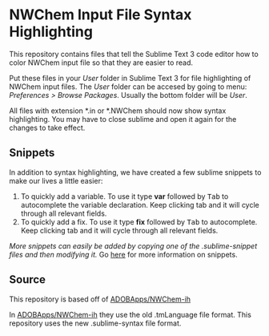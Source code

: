 
# NWChem Input File Syntax Highlighting

This repository contains files that tell the Sublime Text 3 code editor how to color NWChem input file so that they are easier to read.

Put these files in your _User_ folder in Sublime Text 3 for file highlighting of NWChem input files. The _User_ folder can be accesed by going to menu: _Preferences > Browse Packages_. Usually the bottom folder will be _User_.

All files with extension *.in or *.NWChem should now show syntax highlighting.
You may have to close sublime and open it again for the changes to take effect.
## Snippets

In addition to syntax highlighting, we have created a few sublime snippets to make our lives a little easier:

1. To quickly add a variable.  To use it type **var** followed by <kbd>Tab</kbd> to autocomplete the variable declaration.  Keep clicking tab and it will cycle through all relevant fields.
2. To quickly add a fix.  To use it type **fix** followed by <kbd>Tab</kbd> to autocomplete. Keep clicking tab and it will cycle through all relevant fields.

_More snippets can easily be added by copying one of the .sublime-snippet files and then modifying it._ Go [here](http://sublimetext.info/docs/en/extensibility/snippets.html) for more information on snippets. 

## Source

This repository is based off of [ADOBApps/NWChem-ih](https://github.com/ADOBApps/NWChem-ih)

In [ADOBApps/NWChem-ih](https://github.com/ADOBApps/NWChem-ih) they use the old .tmLanguage file format.  This repository uses the new .sublime-syntax file format.

